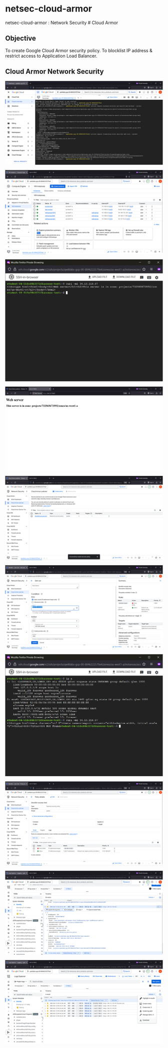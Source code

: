 # netsec-cloud-armor
netsec-cloud-armor : Network Security # Cloud Armor

## Objective
To create Google Cloud Armor security policy.
To blocklist IP address & restrict access to Application Load Balancer.

## Cloud Armor Network Security

![netsec-cloud-armor001.png](./media/netsec-cloud-armor001.png)

![netsec-cloud-armor002.png](./media/netsec-cloud-armor002.png)

![netsec-cloud-armor003.png](./media/netsec-cloud-armor003.png)

![netsec-cloud-armor004.png](./media/netsec-cloud-armor004.png)

![netsec-cloud-armor005.png](./media/netsec-cloud-armor005.png)

![netsec-cloud-armor006.png](./media/netsec-cloud-armor006.png)

![netsec-cloud-armor007.png](./media/netsec-cloud-armor007.png)

![netsec-cloud-armor008.png](./media/netsec-cloud-armor008.png)

![netsec-cloud-armor009.png](./media/netsec-cloud-armor009.png)

![netsec-cloud-armor010.png](./media/netsec-cloud-armor010.png)